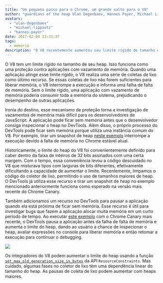 ```yaml
---
title: "Um pequeno passo para o Chrome, um grande salto para o V8"
author: "guardians of the heap Ulan Degenbaev, Hannes Payer, Michael Lippautz, e o guerreiro do DevTools Alexey Kozyatinskiy"
avatars:
  - "ulan-degenbaev"
  - "michael-lippautz"
  - "hannes-payer"
date: 2017-02-09 13:33:37
tags:
  - memória
description: "O V8 recentemente aumentou seu limite rígido de tamanho de heap."
---
```

O V8 tem um limite rígido no tamanho de seu heap. Isso funciona como uma proteção contra aplicações com vazamento de memória. Quando uma aplicação atinge esse limite rígido, o V8 realiza uma série de coletas de lixo como último recurso. Se essas coletas de lixo não forem suficientes para liberar memória, o V8 interrompe a execução e informa uma falha de falta de memória. Sem o limite rígido, uma aplicação com vazamento de memória poderia consumir toda a memória do sistema, prejudicando o desempenho de outras aplicações.

<!--truncate-->
Ironia do destino, esse mecanismo de proteção torna a investigação de vazamentos de memória mais difícil para os desenvolvedores de JavaScript. A aplicação pode ficar sem memória antes que o desenvolvedor consiga inspecionar o heap no DevTools. Além disso, o próprio processo do DevTools pode ficar sem memória porque utiliza uma instância comum do V8. Por exemplo, tirar um snapshot de heap [neste exemplo](https://ulan.github.io/misc/heap-snapshot-demo.html) interrompe a execução devido à falta de memória no Chrome estável atual.

Historicamente, o limite do heap do V8 foi convenientemente definido para caber dentro da faixa de inteiros de 32 bits assinados com uma certa margem. Com o tempo, essa conveniência levou a código descuidado no V8 que misturava tipos com larguras de bits diferentes, efetivamente dificultando a capacidade de aumentar o limite. Recentemente, limpamos o código do coletor de lixo, permitindo o uso de tamanhos maiores de heap. O DevTools já utiliza esse recurso e tirar um snapshot de heap no exemplo mencionado anteriormente funciona como esperado na versão mais recente do Chrome Canary.

Também adicionamos um recurso no DevTools para pausar a aplicação quando ela está próxima de ficar sem memória. Esse recurso é útil para investigar bugs que fazem a aplicação alocar muita memória em um curto período de tempo. Ao executar [este exemplo](https://ulan.github.io/misc/oom.html) com o Chrome Canary mais recente, o DevTools pausa a aplicação antes da falha de falta de memória e aumenta o limite do heap, dando ao usuário a chance de inspecionar o heap, avaliar expressões no console para liberar memória e então retomar a execução para continuar o debugging.

![](/_img/heap-size-limit/debugger.png)

Os integradores do V8 podem aumentar o limite do heap usando a função [`set_max_old_generation_size_in_bytes`](https://codesearch.chromium.org/chromium/src/v8/include/v8-isolate.h?q=set_max_old_generation_size_in_bytes) da API `ResourceConstraints`. Mas cuidado, algumas fases no coletor de lixo têm uma dependência linear do tamanho do heap. As pausas de coleta de lixo podem aumentar com heaps maiores.
